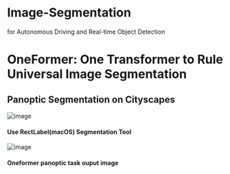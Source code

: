 # Image-Segmentation
for Autonomous Driving and Real-time Object Detection

# OneFormer: One Transformer to Rule Universal Image Segmentation
## Panoptic Segmentation on Cityscapes
![image](https://user-images.githubusercontent.com/81732426/228160940-6a141375-df12-404c-aecc-348076e2cd34.png)
#### Use RectLabel(macOS) Segmentation Tool

![image](https://user-images.githubusercontent.com/81732426/228161115-16d28e8b-4570-4a09-bbea-b114960ad627.png)
#### Oneformer panoptic task ouput image
